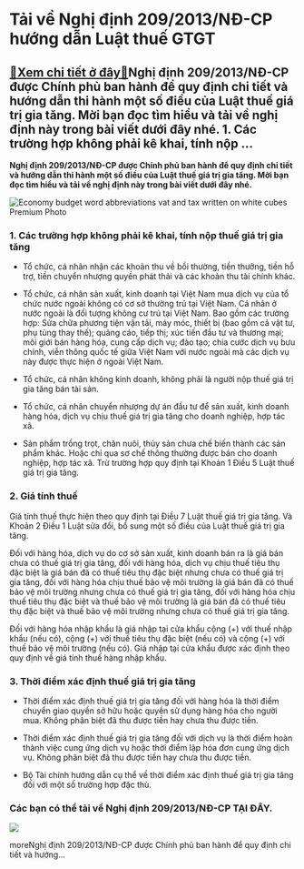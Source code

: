Tải về Nghị định 209/2013/NĐ-CP hướng dẫn Luật thuế GTGT
========================================================

[:gift:Xem chi tiết ở đây:gift:](https://hddtvn.com/tai-ve-nghi-dinh-209-2013-nd-cp-huong-dan-luat-thue-gtgt/)Nghị định 209/2013/NĐ-CP được Chính phủ ban hành để quy định chi tiết và hướng dẫn thi hành một số điều của Luật thuế giá trị gia tăng. Mời bạn đọc tìm hiểu và tải về nghị định này trong bài viết dưới đây nhé. 1. Các trường hợp không phải kê khai, tính nộp …
------------------------------------------------------------------------------------------------------------------------------------------------------------------------------------------------------------------------------------------------------------------

**Nghị định 209/2013/NĐ-CP được Chính phủ ban hành để quy định chi tiết và hướng dẫn thi hành một số điều của Luật thuế giá trị gia tăng. Mời bạn đọc tìm hiểu và tải về nghị định này trong bài viết dưới đây nhé.**


![Economy budget word abbreviations vat and tax written on white cubes Premium Photo](https://hddtvn.com/wp-content/uploads/2021/01/economy-budget-word-abbreviations-vat-tax-written-white-cubes_105589-1431.jpg)


### 1. Các trường hợp không phải kê khai, tính nộp thuế giá trị gia tăng




* Tổ chức, cá nhân nhận các khoản thu về bồi thường, tiền thưởng, tiền hỗ trợ, tiền chuyển nhượng quyền phát thải và các khoản thu tài chính khác.

* Tổ chức, cá nhân sản xuất, kinh doanh tại Việt Nam mua dịch vụ của tổ chức nước ngoài không có cơ sở thường trú tại Việt Nam. Cá nhân ở nước ngoài là đối tượng không cư trú tại Việt Nam. Bao gồm các trường hợp: Sửa chữa phương tiện vận tải, máy móc, thiết bị (bao gồm cả vật tư, phụ tùng thay thế); quảng cáo, tiếp thị; xúc tiến đầu tư và thương mại; môi giới bán hàng hóa, cung cấp dịch vụ; đào tạo; chia cước dịch vụ bưu chính, viễn thông quốc tế giữa Việt Nam với nước ngoài mà các dịch vụ này được thực hiện ở ngoài Việt Nam.

* Tổ chức, cá nhân không kinh doanh, không phải là người nộp thuế giá trị gia tăng bán tài sản.

* Tổ chức, cá nhân chuyển nhượng dự án đầu tư để sản xuất, kinh doanh hàng hóa, dịch vụ chịu thuế giá trị gia tăng cho doanh nghiệp, hợp tác xã.

* Sản phẩm trồng trọt, chăn nuôi, thủy sản chưa chế biến thành các sản phẩm khác. Hoặc chỉ qua sơ chế thông thường được bán cho doanh nghiệp, hợp tác xã. Trừ trường hợp quy định tại Khoản 1 Điều 5 Luật thuế giá trị gia tăng.



### 2. Giá tính thuế


Giá tính thuế thực hiện theo quy định tại Điều 7 Luật thuế giá trị gia tăng. Và Khoản 2 Điều 1 Luật sửa đổi, bổ sung một số điều của Luật thuế giá trị gia tăng.


Đối với hàng hóa, dịch vụ do cơ sở sản xuất, kinh doanh bán ra là giá bán chưa có thuế giá trị gia tăng, đối với hàng hóa, dịch vụ chịu thuế tiêu thụ đặc biệt là giá bán đã có thuế tiêu thụ đặc biệt nhưng chưa có thuế giá trị gia tăng, đối với hàng hóa chịu thuế bảo vệ môi trường là giá bán đã có thuế bảo vệ môi trường nhưng chưa có thuế giá trị gia tăng, đối với hàng hóa chịu thuế tiêu thụ đặc biệt và thuế bảo vệ môi trường là giá bán đã có thuế tiêu thụ đặc biệt và thuế bảo vệ môi trường nhưng chưa có thuế giá trị gia tăng.


Đối với hàng hóa nhập khẩu là giá nhập tại cửa khẩu cộng (+) với thuế nhập khẩu (nếu có), cộng (+) với thuế tiêu thụ đặc biệt (nếu có) và cộng (+) với thuế bảo vệ môi trường (nếu có). Giá nhập tại cửa khẩu được xác định theo quy định về giá tính thuế hàng nhập khẩu.


### 3. Thời điểm xác định thuế giá trị gia tăng




* Thời điểm xác định thuế giá trị gia tăng đối với hàng hóa là thời điểm chuyển giao quyền sở hữu hoặc quyền sử dụng hàng hóa cho người mua. Không phân biệt đã thu được tiền hay chưa thu được tiền.

* Thời điểm xác định thuế giá trị gia tăng đối với dịch vụ là thời điểm hoàn thành việc cung ứng dịch vụ hoặc thời điểm lập hóa đơn cung ứng dịch vụ. Không phân biệt đã thu được tiền hay chưa thu được tiền.

* Bộ Tài chính hướng dẫn cụ thể về thời điểm xác định thuế giá trị gia tăng đối với một số trường hợp đặc thù.



### Các bạn có thể tải về Nghị định 209/2013/NĐ-CP **TẠI ĐÂY**.


![](https://hddtvn.com/wp-content/uploads/2021/01/56.png)


moreNghị định 209/2013/NĐ-CP được Chính phủ ban hành để quy định chi tiết và hướng…


